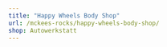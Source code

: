 ```yaml
---
title: "Happy Wheels Body Shop"
url: /mckees-rocks/happy-wheels-body-shop/
shop: Autowerkstatt
---
```

